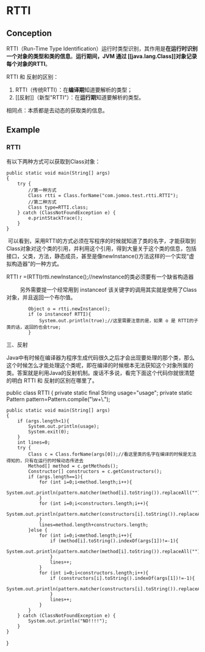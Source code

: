 # RTTI
## Conception
RTTI（Run-Time Type Identification）运行时类型识别，其作用是**在运行时识别一个对象的类型和类的信息**。**运行期间，JVM 通过 [[java.lang.Class]]对象记录每个对象的RTTI**。

RTTI 和 反射的区别：
1. RTTI（传统RTTI）：在**编译期**知道要解析的类型；
2.  [[反射]]（新型"RTTI"）：在**运行期**知道要解析的类型。

相同点：本质都是去动态的获取类的信息。

## Example

### RTTI
有以下两种方式可以获取到Class对象：

    public static void main(String[] args)
    {
        try {
            //第一种方式
            Class rtti = Class.forName("com.jomoo.test.rtti.RTTI");
            //第二种方式
            Class type=RTTI.class;
        } catch (ClassNotFoundException e) {
            e.printStackTrace();
        }
    }

 可以看到，采用RTTI的方式必须在写程序的时候就知道了类的名字，才能获取到Class对象对这个类的引用，并利用这个引用，得到大量关于这个类的信息，包括接口，父类，方法，静态成员，甚至是像newInstance()方法这样的一个实现“虚拟构造器”的一种方式。

RTTI r =(RTTI)rtti.newInstance();//newInstance的类必须要有一个缺省构造器

         另外需要提一个经常用到 instanceof 该关键字的调用其实就是使用了Class对象，并且返回一个布尔值。

            Object o = rtti.newInstance();
            if (o instanceof RTTI){
                System.out.println(true);//这里需要注意的是，如果 o 是 RTTI的子类的话，返回的也会true;
            }

三、反射

Java中有时候在编译器为程序生成代码很久之后才会出现要处理的那个类，那么这个时候怎么才能处理这个类呢，即在编译的时候根本无法获知这个对象所属的类。答案就是利用Java的反射机制。废话不多说，看完下面这个代码你就很清楚的明白 RTTI 和 反射的区别在哪里了。

public class RTTI
{
    private  static final String usage="usage";
    private static Pattern pattern=Pattern.compile("\\w+\\.");

    public static void main(String[] args)
    {
        if (args.length<1){
            System.out.println(usage);
            System.exit(0);
        }
        int lines=0;
        try {
            Class c = Class.forName(args[0]);//看这里类的名字在编译的时候是无法得知的，只有在运行的时候动态传进去
            Method[] method = c.getMethods();
            Constructor[] constructors = c.getConstructors();
            if (args.length==1){
                for (int i=0;i<method.length;i++){
                    System.out.println(pattern.matcher(method[i].toString()).replaceAll(""));
                }
                for (int i=0;i<constructors.length;i++){
                    System.out.println(pattern.matcher(constructors[i].toString()).replaceAll(""));
                }
                lines=method.length+constructors.length;
            }else {
                for (int i=0;i<method.length;i++){
                    if (method[i].toString().indexOf(args[1])!=-1){
                        System.out.println(pattern.matcher(method[i].toString()).replaceAll(""));
                    }
                    lines++;
                }
                for (int i=0;i<constructors.length;i++){
                    if (constructors[i].toString().indexOf(args[1])!=-1){
                        System.out.println(pattern.matcher(constructors[i].toString()).replaceAll(""));
                    }
                    lines++;
                }
            }
        } catch (ClassNotFoundException e) {
            System.out.println("NO!!!!");
        }
    }
}